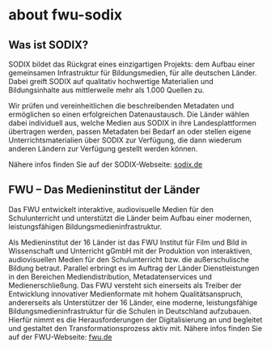 # about fwu-sodix
## Was ist SODIX?
SODIX bildet das Rückgrat eines einzigartigen Projekts: dem Aufbau einer gemeinsamen Infrastruktur für Bildungsmedien, für alle deutschen Länder. Dabei greift SODIX auf qualitativ hochwertige Materialien und Bildungsinhalte aus mittlerweile mehr als 1.000 Quellen zu.

Wir prüfen und vereinheitlichen die beschreibenden Metadaten und ermöglichen so einen erfolgreichen Datenaustausch. Die Länder wählen dabei individuell aus, welche Medien aus SODIX in ihre Landesplattformen übertragen werden, passen Metadaten bei Bedarf an oder stellen eigene Unterrichtsmaterialien über SODIX zur Verfügung, die dann wiederum anderen Ländern zur Verfügung gestellt werden können.

Nähere infos finden Sie auf der SODIX-Webseite: [sodix.de](https://www.sodix.de/)


## FWU – Das Medieninstitut der Länder
Das FWU entwickelt interaktive, audiovisuelle Medien für den Schulunterricht und unterstützt die Länder beim Aufbau einer modernen, leistungsfähigen Bildungsmedieninfrastruktur.

Als Medieninstitut der 16 Länder ist das FWU Institut für Film und Bild in Wissenschaft und Unterricht gGmbH mit der Produktion von interaktiven, audiovisuellen Medien für den Schulunterricht bzw. die außerschulische Bildung betraut. Parallel erbringt es im Auftrag der Länder Dienstleistungen in den Bereichen Mediendistribution, Metadatenservices und Medienerschließung. Das FWU versteht sich einerseits als Treiber der Entwicklung innovativer Medienformate mit hohem Qualitätsanspruch, andererseits als Unterstützer der 16 Länder, eine moderne, leistungsfähige Bildungsmedieninfrastruktur für die Schulen in Deutschland aufzubauen. Hierfür nimmt es die Herausforderungen der Digitalisierung an und begleitet und gestaltet den Transformationsprozess aktiv mit.
Nähere infos finden Sie auf der FWU-Webseite: [fwu.de](https://fwu.de/)
